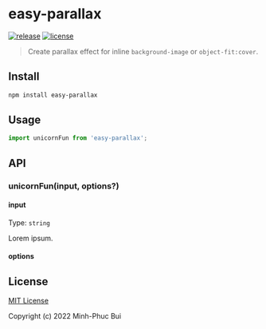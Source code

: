 # easy-parallax

[![release](https://badgen.net/github/release/phucbm/easy-parallax/?cache=600)](https://github.com/phucbm/easy-parallax/releases/latest)
[![license](https://badgen.net/github/license/phucbm/easy-parallax/)](https://github.com/phucbm/easy-parallax/blob/main/LICENSE)

> Create parallax effect for inline `background-image` or `object-fit:cover`.

## Install

```sh
npm install easy-parallax
```

## Usage

```js
import unicornFun from 'easy-parallax';
```

## API

### unicornFun(input, options?)

#### input

Type: `string`

Lorem ipsum.

#### options

## License

[MIT License](https://github.com/phucbm/easy-parallax/blob/main/LICENSE)

Copyright (c) 2022 Minh-Phuc Bui
